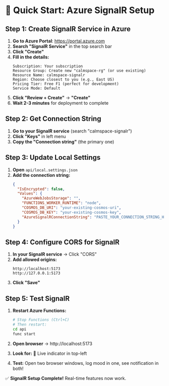 # 🚀 Quick Start: Azure SignalR Setup

## Step 1: Create SignalR Service in Azure

1. **Go to Azure Portal**: https://portal.azure.com
2. **Search "SignalR Service"** in the top search bar
3. **Click "Create"**
4. **Fill in the details:**
   ```
   Subscription: Your subscription
   Resource Group: Create new "calmspace-rg" (or use existing)
   Resource Name: calmspace-signalr
   Region: Choose closest to you (e.g., East US)
   Pricing Tier: Free F1 (perfect for development)
   Service Mode: Default
   ```
5. **Click "Review + Create"** → **"Create"**
6. **Wait 2-3 minutes** for deployment to complete

## Step 2: Get Connection String

1. **Go to your SignalR service** (search "calmspace-signalr")
2. **Click "Keys"** in left menu
3. **Copy the "Connection string"** (the primary one)

## Step 3: Update Local Settings

1. **Open** `api/local.settings.json`
2. **Add the connection string:**
   ```json
   {
     "IsEncrypted": false,
     "Values": {
       "AzureWebJobsStorage": "",
       "FUNCTIONS_WORKER_RUNTIME": "node",
       "COSMOS_DB_URI": "your-existing-cosmos-uri",
       "COSMOS_DB_KEY": "your-existing-cosmos-key",
       "AzureSignalRConnectionString": "PASTE_YOUR_CONNECTION_STRING_HERE"
     }
   }
   ```

## Step 4: Configure CORS for SignalR

1. **In your SignalR service** → Click "CORS"
2. **Add allowed origins:**
   ```
   http://localhost:5173
   http://127.0.0.1:5173
   ```
3. **Click "Save"**

## Step 5: Test SignalR

1. **Restart Azure Functions:**
   ```bash
   # Stop Functions (Ctrl+C)
   # Then restart:
   cd api
   func start
   ```

2. **Open browser** → http://localhost:5173
3. **Look for:** 🔴 Live indicator in top-left
4. **Test:** Open two browser windows, log mood in one, see notification in both!

✅ **SignalR Setup Complete!** Real-time features now work.

